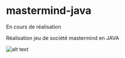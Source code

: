 # mastermind-java
En cours de réalisation 

Réalisation jeu de société mastermind en JAVA

![alt text](http://maxime-pizzolitto.me/img/mastermind.png)
